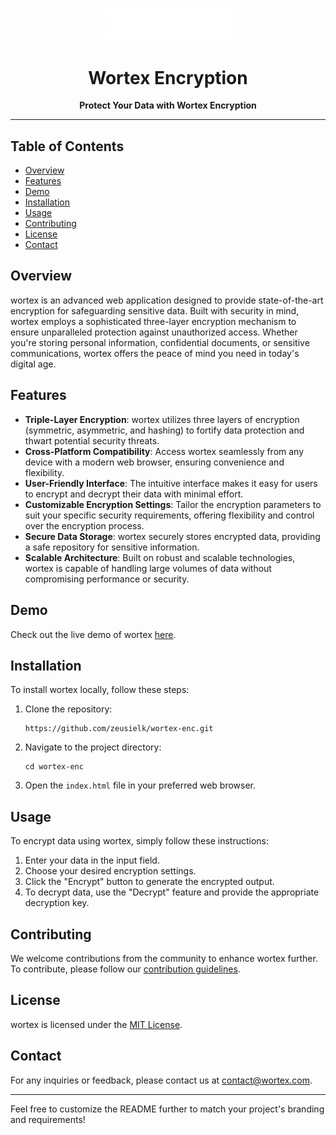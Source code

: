 <p align="center">
  <img src="https://raw.githubusercontent.com/zeusielk/wortex-enc/main/logo.png" alt="TripleLock Logo" width="200" >
</p>

<h1 align="center">Wortex Encryption</h1>

<p align="center">
  <b>Protect Your Data with Wortex Encryption</b>
</p>

---

## Table of Contents

- [Overview](#overview)
- [Features](#features)
- [Demo](#demo)
- [Installation](#installation)
- [Usage](#usage)
- [Contributing](#contributing)
- [License](#license)
- [Contact](#contact)

## Overview

wortex is an advanced web application designed to provide state-of-the-art encryption for safeguarding sensitive data. Built with security in mind, wortex employs a sophisticated three-layer encryption mechanism to ensure unparalleled protection against unauthorized access. Whether you're storing personal information, confidential documents, or sensitive communications, wortex offers the peace of mind you need in today's digital age.

## Features

- **Triple-Layer Encryption**: wortex utilizes three layers of encryption (symmetric, asymmetric, and hashing) to fortify data protection and thwart potential security threats.
- **Cross-Platform Compatibility**: Access wortex seamlessly from any device with a modern web browser, ensuring convenience and flexibility.
- **User-Friendly Interface**: The intuitive interface makes it easy for users to encrypt and decrypt their data with minimal effort.
- **Customizable Encryption Settings**: Tailor the encryption parameters to suit your specific security requirements, offering flexibility and control over the encryption process.
- **Secure Data Storage**: wortex securely stores encrypted data, providing a safe repository for sensitive information.
- **Scalable Architecture**: Built on robust and scalable technologies, wortex is capable of handling large volumes of data without compromising performance or security.

## Demo

Check out the live demo of wortex [here](https://zeusielk.github.io/wortex-enc/).

## Installation

To install wortex locally, follow these steps:

1. Clone the repository:

   ```
   https://github.com/zeusielk/wortex-enc.git
   ```

2. Navigate to the project directory:

   ```
   cd wortex-enc
   ```

3. Open the `index.html` file in your preferred web browser.

## Usage

To encrypt data using wortex, simply follow these instructions:

1. Enter your data in the input field.
2. Choose your desired encryption settings.
3. Click the "Encrypt" button to generate the encrypted output.
4. To decrypt data, use the "Decrypt" feature and provide the appropriate decryption key.

## Contributing

We welcome contributions from the community to enhance wortex further. To contribute, please follow our [contribution guidelines](CONTRIBUTING.md).

## License

wortex is licensed under the [MIT License](LICENSE).

## Contact

For any inquiries or feedback, please contact us at [contact@wortex.com](mailto:contact@wortex.com).

---

Feel free to customize the README further to match your project's branding and requirements!
